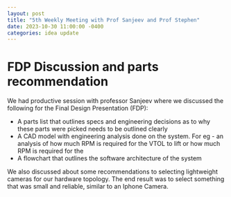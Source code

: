 ```yaml
---
layout: post
title: "5th Weekly Meeting with Prof Sanjeev and Prof Stephen"
date: 2023-10-30 11:00:00 -0400
categories: idea update
---
```


# FDP Discussion and parts recommendation
We had productive session with professor Sanjeev where we discussed the following for the Final Design Presentation (FDP):
- A parts list that outlines specs and engineering decisions as to why these parts were picked needs to be outlined clearly
- A CAD model with engineering analysis done on the system. For eg - an analysis of how much RPM is required for the VTOL to lift or how much RPM is required for the 
- A flowchart that outlines the software architecture of the system

We also discussed about some recommendations to selecting lightweight cameras for our hardware topology. The end result was to select something that was small and reliable, similar to an Iphone Camera.
